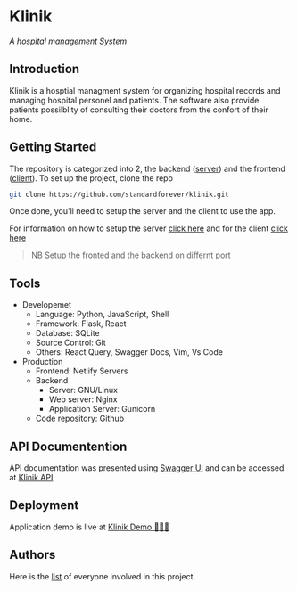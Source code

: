 # Klinik
*A hospital management System*

## Introduction
Klinik is a hosptial managment system for organizing hospital records and managing hospital personel and patients. The software also provide patients possilblity of consulting their doctors from the confort of their home. 

## Getting Started
The repository is categorized into 2, the backend ([server](./server/)) and the frontend ([client](./client/)). To set up the project, clone the repo
```sh
git clone https://github.com/standardforever/klinik.git
```
Once done, you'll need to setup the server and the client to use the app.


For information on how to setup the server [click here](./server/README.md) and for the client [click here](./client/README.md)

>NB Setup the fronted and the backend on differnt port
## Tools
- Developemet
    - Language: Python, JavaScript, Shell
    - Framework: Flask, React
    - Database: SQLite
    - Source Control: Git
    - Others: React Query, Swagger Docs, Vim, Vs Code 
- Production
    - Frontend: Netlify Servers
    - Backend
        - Server: GNU/Linux
        - Web server: Nginx 
        - Application Server: Gunicorn
    - Code repository: Github 
## API Documentention
API documentation was presented using [Swagger UI](https://swagger.io/tools/swagger-ui/) and can be accessed at [Klinik API](https://klinik-5ola.onrender.com/api/v1)

## Deployment
Application demo is live at [Klinik Demo 🚀🚀🚀](https://klinik-demo.netlify.app)
## Authors
Here is the [list](./AUTHORS) of everyone involved in this project. 



